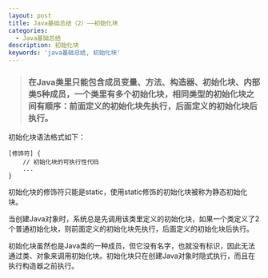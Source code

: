 ```yaml
---
layout: post
title: Java基础总结（2）——初始化块
categories:
  - Java基础总结
description: 初始化块
keywords: 'java基础总结, 初始化块'
---
```


> ### 在Java类里只能包含成员变量、方法、构造器、初始化块、内部类5种成员，一个类里有多个初始化块，相同类型的初始化块之间有顺序：前面定义的初始化块先执行，后面定义的初始化块后执行。

初始化块语法格式如下：

```
[修饰符] {
    // 初始化块的可执行性代码
    ...
}
```

初始化块的修饰符只能是static，使用static修饰的初始化块被称为静态初始化块。

当创建Java对象时，系统总是先调用该类里定义的初始化块，如果一个类定义了2个普通初始化块，则前面定义的初始化块先执行，后面定义的初始化块后执行。

初始化块虽然也是Java类的一种成员，但它没有名字，也就没有标识，因此无法通过类、对象来调用初始化块。初始化块只在创建Java对象时隐式执行，而且在执行构造器之前执行。
